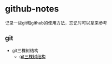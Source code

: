 # github-notes
记录一些git和github的使用方法，忘记时可以拿来参考
## git
- git三棵树结构
  - [git三棵树结构](https://github.com/Sienbo/github-notes/blob/master/git.pdf)
